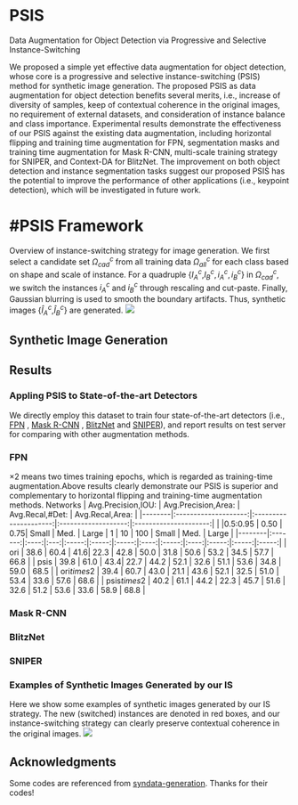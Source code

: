 # PSIS
Data Augmentation for Object Detection via Progressive and Selective Instance-Switching

We proposed a simple yet effective data augmentation for object detection, whose core is a progressive and selective instance-switching (PSIS) method for synthetic image generation. The proposed PSIS as data augmentation for object detection benefits several merits, i.e., increase of diversity of samples, keep of contextual coherence in the original images, no requirement of external datasets, and  consideration of instance balance and class importance. Experimental results demonstrate the effectiveness of our PSIS against the existing data augmentation, including horizontal flipping and training time augmentation for FPN, segmentation masks and training time augmentation for Mask R-CNN, multi-scale training strategy for SNIPER, and Context-DA for BlitzNet. The improvement on both object detection and instance segmentation tasks suggest our proposed PSIS has the potential to improve the performance of other applications (i.e., keypoint detection), which will be investigated in future work.

# #PSIS Framework
Overview of instance-switching strategy for image generation. We first select a candidate set $\Omega^{c}_{cad}$ from all training data $\Omega^{c}_{all}$ for each class based on shape and scale of instance. For a quadruple $\{I_{A}^{c}$,$I_{B}^{c},i_{A}^{c},i_{B}^{c}\}$ in $\Omega^{c}_{cad}$, we switch the instances $i_{A}^{c}$ and $i_{B}^{c}$ through rescaling and cut-paste. Finally, Gaussian blurring is used to smooth the boundary artifacts. Thus, synthetic images $\{\hat{I}_{A}^{c}$,$\hat{I}_{B}^{c}\}$ are generated. 
<img src="https://github.com/Hwang64/PSIS/blob/master/img/pipeline.jpg">

## Synthetic Image Generation


## Results

### Appling PSIS to State-of-the-art Detectors
We directly employ this dataset to train four state-of-the-art detectors (i.e., [FPN](https://github.com/open-mmlab/mmdetection) , [Mask R-CNN](https://github.com/open-mmlab/mmdetection) , [BlitzNet](https://github.com/dvornikita/blitznet) and [SNIPER](https://github.com/mahyarnajibi/SNIPER)), and report results on test server for comparing with other augmentation methods.

### FPN
$\times 2$ means two times training epochs, which is regarded as training-time augmentation.Above results clearly demonstrate our PSIS is superior and complementary to horizontal flipping and training-time augmentation methods.
Networks | Avg.Precision,IOU: | Avg.Precision,Area: |  Avg.Recal,#Det:  |    Avg.Recal,Area:  | 
|--------|:--------------------:|:---------------------:|:-------------------:|:---------------------:|
|        |0.5:0.95 | 0.50 | 0.75| Small |  Med. | Large |   1  |  10   |  100 | Small |  Med. | Large |
|--------|:-------:|:----:|:---:|:-----:|:-----:|:-----:|:----:|:-----:|:----:|:-----:|:-----:|:-----:|
|   ori  |  38.6   | 60.4 | 41.6|  22.3 | 42.8  |  50.0 | 31.8 | 50.6  | 53.2 |  34.5 |  57.7 |  66.8 |
|  psis  |  39.8   | 61.0 | 43.4|  22.7 | 44.2  |  52.1 | 32.6 | 51.1  | 53.6 |  34.8 |  59.0 |  68.5 |
| ori$times$2  |  39.4   | 60.7 | 43.0 |  21.1  |  43.6 |  52.1 | 32.5 | 51.0  | 53.4 |  33.6 |  57.6 |  68.6 |
| psis$times$2 |  40.2   | 61.1 | 44.2 |  22.3  |  45.7 |  51.6 | 32.6 | 51.2  | 53.6 |  33.6 |  58.9 |  68.8 |

### Mask R-CNN

### BlitzNet

### SNIPER

### Examples of Synthetic Images Generated by our IS
Here we show some examples of synthetic images generated by our IS strategy. The new (switched) instances are denoted in red boxes, and our instance-switching strategy can clearly preserve contextual coherence in the original images.
<img src="https://github.com/Hwang64/PSIS/blob/master/img/example.jpg">

## Acknowledgments 
Some codes are referenced from [syndata-generation](https://github.com/debidatta/syndata-generation). Thanks for their codes!
